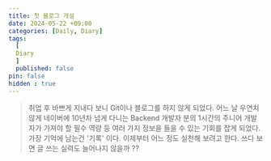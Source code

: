```yaml
---
title: 첫 블로그 개설
date: 2024-05-22 +09:00
categories: [Daily, Diary]
tags:
  [
  Diary 
  ]
  published: false
pin: false
hidden : true
---
```


> 취업 후 바쁘게 지내다 보니 Git이나 블로그를 하지 않게 되었다.
> 어느 날 우연치 않게 네이버에 10년차 넘게 다니는 Backend 개발자 분의 1시간의 주니어 개발자가 가져야 할 필수 역량 등 여러 가지 정보을 들을 수 있는 기회를 잡게 되었다. 
> 가장 기억에 남는건 '기록'  이다. 이제부터 어느 정도 실천해 보려고 한다. 쓰다 보면 글 쓰는 실력도 늘어나지 않을까 ??